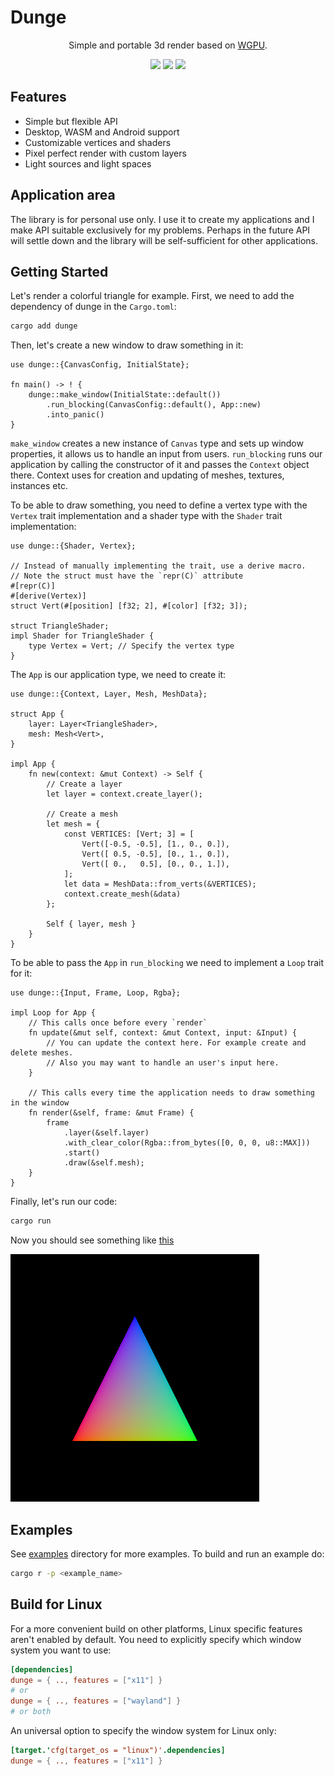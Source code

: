 # Dunge

<div align="center">
    <p>
        Simple and portable 3d render based on <a href="https://github.com/gfx-rs/wgpu">WGPU</a>.
    </p>
    <p>
        <a href="https://crates.io/crates/dunge"><img src="https://img.shields.io/crates/v/dunge.svg"></img></a>
        <a href="https://docs.rs/dunge"><img src="https://docs.rs/dunge/badge.svg"></img></a>
        <a href="https://github.com/nanoqsh/dunge/actions"><img src="https://github.com/nanoqsh/dunge/workflows/ci/badge.svg"></img></a>
    </p>
</div>

## Features
* Simple but flexible API
* Desktop, WASM and Android support
* Customizable vertices and shaders
* Pixel perfect render with custom layers
* Light sources and light spaces

## Application area
The library is for personal use only. I use it to create my applications and I make API suitable exclusively for my problems. Perhaps in the future API will settle down and the library will be self-sufficient for other applications.

## Getting Started
Let's render a colorful triangle for example. First, we need to add the dependency of dunge in the `Cargo.toml`:
```sh
cargo add dunge
```

Then, let's create a new window to draw something in it:
```rust,ignore
use dunge::{CanvasConfig, InitialState};

fn main() -> ! {
    dunge::make_window(InitialState::default())
        .run_blocking(CanvasConfig::default(), App::new)
        .into_panic()
}
```

`make_window` creates a new instance of `Canvas` type and sets up window properties, it allows us to handle an input from users. `run_blocking` runs our application by calling the constructor of it and passes the `Context` object there. Context uses for creation and updating of meshes, textures, instances etc.

To be able to draw something, you need to define a vertex type with the `Vertex` trait implementation and a shader type with the `Shader` trait implementation:
```rust,ignore
use dunge::{Shader, Vertex};

// Instead of manually implementing the trait, use a derive macro.
// Note the struct must have the `repr(C)` attribute
#[repr(C)]
#[derive(Vertex)]
struct Vert(#[position] [f32; 2], #[color] [f32; 3]);

struct TriangleShader;
impl Shader for TriangleShader {
    type Vertex = Vert; // Specify the vertex type 
}
```

The `App` is our application type, we need to create it:
```rust,ignore
use dunge::{Context, Layer, Mesh, MeshData};

struct App {
    layer: Layer<TriangleShader>,
    mesh: Mesh<Vert>,
}

impl App {
    fn new(context: &mut Context) -> Self {
        // Create a layer
        let layer = context.create_layer();

        // Create a mesh
        let mesh = {
            const VERTICES: [Vert; 3] = [
                Vert([-0.5, -0.5], [1., 0., 0.]),
                Vert([ 0.5, -0.5], [0., 1., 0.]),
                Vert([ 0.,   0.5], [0., 0., 1.]),
            ];
            let data = MeshData::from_verts(&VERTICES);
            context.create_mesh(&data)
        };

        Self { layer, mesh }
    }
}
```

To be able to pass the `App` in `run_blocking` we need to implement a `Loop` trait for it:
```rust,ignore
use dunge::{Input, Frame, Loop, Rgba};

impl Loop for App {
    // This calls once before every `render`
    fn update(&mut self, context: &mut Context, input: &Input) {
        // You can update the context here. For example create and delete meshes.
        // Also you may want to handle an user's input here.
    }

    // This calls every time the application needs to draw something in the window
    fn render(&self, frame: &mut Frame) {
        frame
            .layer(&self.layer)
            .with_clear_color(Rgba::from_bytes([0, 0, 0, u8::MAX]))
            .start()
            .draw(&self.mesh);
    }
}
```

Finally, let's run our code:
```sh
cargo run
```

Now you should see something like [this](https://github.com/nanoqsh/dunge/tree/main/examples/triangle/screen.png)

![triangle](./examples/triangle/screen.png)

## Examples
See [examples](https://github.com/nanoqsh/dunge/tree/main/examples) directory for more examples.
To build and run an example do:
```sh
cargo r -p <example_name>
```

## Build for Linux
For a more convenient build on other platforms, Linux specific features aren't enabled by default. You need to explicitly specify which window system you want to use:
```toml
[dependencies]
dunge = { .., features = ["x11"] }
# or
dunge = { .., features = ["wayland"] }
# or both
```

An universal option to specify the window system for Linux only:
```toml
[target.'cfg(target_os = "linux")'.dependencies]
dunge = { .., features = ["x11"] }
```
